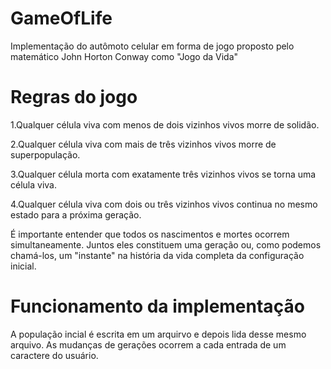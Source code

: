 # GameOfLife
Implementação do autômoto celular em forma de jogo proposto pelo matemático  John Horton Conway como "Jogo da Vida" 
# Regras do jogo 

   1.Qualquer célula viva com menos de dois vizinhos vivos morre de solidão.

   2.Qualquer célula viva com mais de três vizinhos vivos morre de superpopulação.

   3.Qualquer célula morta com exatamente três vizinhos vivos se torna uma célula viva.

   4.Qualquer célula viva com dois ou três vizinhos vivos continua no mesmo estado para a próxima geração.

É importante entender que todos os nascimentos e mortes ocorrem simultaneamente. Juntos eles constituem uma geração ou, como podemos chamá-los, um "instante" na história da vida completa da configuração inicial. 
# Funcionamento da implementação 
A população incial é escrita em um arquirvo e depois lida desse mesmo arquivo. As mudanças de gerações ocorrem a cada entrada de um caractere do usuário. 
